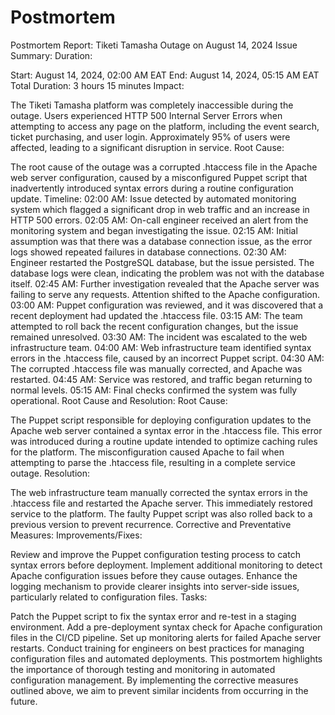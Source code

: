 # Postmortem

Postmortem Report: Tiketi Tamasha Outage on August 14, 2024
Issue Summary:
Duration:

Start: August 14, 2024, 02:00 AM EAT
End: August 14, 2024, 05:15 AM EAT
Total Duration: 3 hours 15 minutes
Impact:

The Tiketi Tamasha platform was completely inaccessible during the outage. Users experienced HTTP 500 Internal Server Errors when attempting to access any page on the platform, including the event search, ticket purchasing, and user login. Approximately 95% of users were affected, leading to a significant disruption in service.
Root Cause:

The root cause of the outage was a corrupted .htaccess file in the Apache web server configuration, caused by a misconfigured Puppet script that inadvertently introduced syntax errors during a routine configuration update.
Timeline:
02:00 AM: Issue detected by automated monitoring system which flagged a significant drop in web traffic and an increase in HTTP 500 errors.
02:05 AM: On-call engineer received an alert from the monitoring system and began investigating the issue.
02:15 AM: Initial assumption was that there was a database connection issue, as the error logs showed repeated failures in database connections.
02:30 AM: Engineer restarted the PostgreSQL database, but the issue persisted. The database logs were clean, indicating the problem was not with the database itself.
02:45 AM: Further investigation revealed that the Apache server was failing to serve any requests. Attention shifted to the Apache configuration.
03:00 AM: Puppet configuration was reviewed, and it was discovered that a recent deployment had updated the .htaccess file.
03:15 AM: The team attempted to roll back the recent configuration changes, but the issue remained unresolved.
03:30 AM: The incident was escalated to the web infrastructure team.
04:00 AM: Web infrastructure team identified syntax errors in the .htaccess file, caused by an incorrect Puppet script.
04:30 AM: The corrupted .htaccess file was manually corrected, and Apache was restarted.
04:45 AM: Service was restored, and traffic began returning to normal levels.
05:15 AM: Final checks confirmed the system was fully operational.
Root Cause and Resolution:
Root Cause:

The Puppet script responsible for deploying configuration updates to the Apache web server contained a syntax error in the .htaccess file. This error was introduced during a routine update intended to optimize caching rules for the platform. The misconfiguration caused Apache to fail when attempting to parse the .htaccess file, resulting in a complete service outage.
Resolution:

The web infrastructure team manually corrected the syntax errors in the .htaccess file and restarted the Apache server. This immediately restored service to the platform. The faulty Puppet script was also rolled back to a previous version to prevent recurrence.
Corrective and Preventative Measures:
Improvements/Fixes:

Review and improve the Puppet configuration testing process to catch syntax errors before deployment.
Implement additional monitoring to detect Apache configuration issues before they cause outages.
Enhance the logging mechanism to provide clearer insights into server-side issues, particularly related to configuration files.
Tasks:

 Patch the Puppet script to fix the syntax error and re-test in a staging environment.
 Add a pre-deployment syntax check for Apache configuration files in the CI/CD pipeline.
 Set up monitoring alerts for failed Apache server restarts.
 Conduct training for engineers on best practices for managing configuration files and automated deployments.
This postmortem highlights the importance of thorough testing and monitoring in automated configuration management. By implementing the corrective measures outlined above, we aim to prevent similar incidents from occurring in the future.

